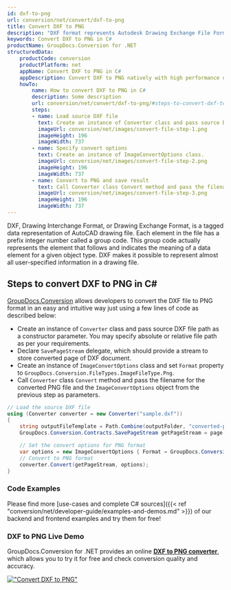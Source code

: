 ```yaml
---
id: dxf-to-png
url: conversion/net/convert/dxf-to-png
title: Convert DXF to PNG
description: "DXF format represents Autodesk Drawing Exchange File Format with .dxf extension. Learn how to convert DXF to PNG file programmatically in C# language using GroupDocs.Conversion for .NET library."
keywords: Convert DXF to PNG in C#
productName: GroupDocs.Conversion for .NET
structuredData:
    productCode: conversion
    productPlatform: net
    appName: Convert DXF to PNG in C#
    appDescription: Convert DXF to PNG natively with high performance using C# language and server side GroupDocs.Conversion for .NET APIs, without the use of any software like Microsoft or Open Office.
    howTo:
        name: How to convert DXF to PNG in C# 
        description: Some description
        url: conversion/net/convert/dxf-to-png/#steps-to-convert-dxf-to-png-in-c
        steps:
        - name: Load source DXF file 
          text: Create an instance of Converter class and pass source DXF file path as a constructor parameter. You may specify absolute or relative file path as per your requirements. 
          imageUrl: conversion/net/images/convert-file-step-1.png
          imageHeight: 196
          imageWidth: 737
        - name: Specify convert options 
          text: Create an instance of ImageConvertOptions class.
          imageUrl: conversion/net/images/convert-file-step-2.png
          imageHeight: 196
          imageWidth: 737
        - name: Convert to PNG and save result 
          text: Call Converter class Convert method and pass the filename for the converted HTML file and the ImageConvertOptions object from the previous step as parameters.
          imageUrl: conversion/net/images/convert-file-step-3.png
          imageHeight: 196
          imageWidth: 737
---
```


DXF, Drawing Interchange Format, or Drawing Exchange Format, is a tagged data representation of AutoCAD drawing file. Each element in the file has a prefix integer number called a group code. This group code actually represents the element that follows and indicates the meaning of a data element for a given object type. DXF makes it possible to represent almost all user-specified information in a drawing file.

## Steps to convert DXF to PNG in C#

[GroupDocs.Conversion](https://products.groupdocs.com/conversion/net) allows developers to convert the DXF file to PNG format in an easy and intuitive way just using a few lines of code as described below:

* Create an instance of `Converter` class and pass source DXF file path as a constructor parameter. You may specify absolute or relative file path as per your requirements. 
* Declare `SavePageStream` delegate, which should provide a stream to store converted page of DXF document.
* Create an instance of `ImageConvertOptions` class and set `Format` property to `GroupDocs.Conversion.FileTypes.ImageFileType.Png`.
* Call `Converter` class `Convert` method and pass the filename for the converted PNG file and the `ImageConvertOptions` object from the previous step as parameters.

```csharp
// Load the source DXF file
using (Converter converter = new Converter("sample.dxf"))
{
    string outputFileTemplate = Path.Combine(outputFolder, "converted-page-{0}.png");
    GroupDocs.Conversion.Contracts.SavePageStream getPageStream = page => new FileStream(string.Format(outputFileTemplate, page), FileMode.Create);

    // Set the convert options for PNG format
    var options = new ImageConvertOptions { Format = GroupDocs.Conversion.FileTypes.ImageFileType.Png };   
    // Convert to PNG format
    converter.Convert(getPageStream, options);
}
```

### Code Examples

Please find more [use-cases and complete C# sources]({{< ref "conversion/net/developer-guide/examples-and-demos.md" >}}) of our backend and frontend examples and try them for free!

### DXF to PNG Live Demo

GroupDocs.Conversion for .NET provides an online [**DXF to PNG converter**](https://products.groupdocs.app/conversion/dxf-to-png), which allows you to try it for free and check conversion quality and accuracy.

[!["Convert DXF to PNG"](conversion/net/images/convert-to-png/convert-dxf-to-png.png)](https://products.groupdocs.app/conversion/dxf-to-png)